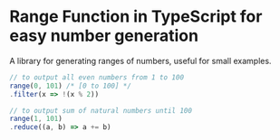 # Range Function in TypeScript for easy number generation

A library for generating ranges of numbers, useful for small examples.

```js
// to output all even numbers from 1 to 100
range(0, 101) /* [0 to 100] */
.filter(x => !(x % 2))

// to output sum of natural numbers until 100
range(1, 101)
.reduce((a, b) => a += b)

```